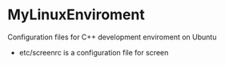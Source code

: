 # MyLinuxEnviroment
Configuration files for C++ development enviroment on Ubuntu

* etc/screenrc is a configuration file for screen 
